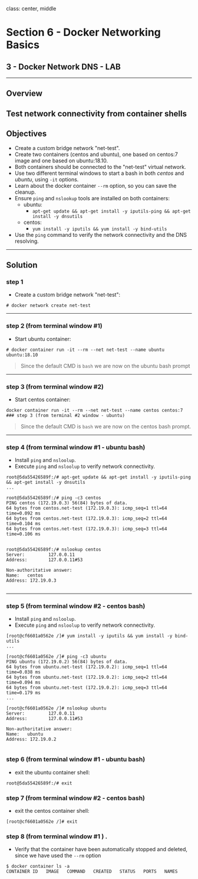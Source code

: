 class: center, middle
# Section 6 - Docker Networking Basics
## 3 - Docker Network DNS - LAB

---

## Overview
Test network connectivity from container shells 
---
## Objectives
 - Create a custom bridge network "net-test".
 - Create two containers (centos and ubuntu), one based on centos:7 image and one based on ubuntu:18.10. 
 - Both containers should be connected to the "net-test" virtual network.
 - Use two different terminal windows to start a bash in both *centos* and *ubuntu*, using `-it` options.
 - Learn about the docker container `--rm` option, so you can save the cleanup.
 - Ensure `ping` and `nslookup` tools are installed on both containers:
    - ubuntu: 
      - `apt-get update && apt-get install -y iputils-ping && apt-get install -y dnsutils`
    - centos: 
      - `yum install -y iputils && yum install -y bind-utils`
 - Use the `ping` command to verify the network connectivity and the DNS resolving. 
---

## Solution

### step 1  

- Create a custom bridge network "net-test":

```console
# docker network create net-test
```

---
### step 2 (from terminal window #1)  
 - Start ubuntu container: 
```console
# docker container run -it --rm --net net-test --name ubuntu ubuntu:18.10
```
>
> Since the default CMD is `bash` we are now on the ubuntu bash prompt 
---

### step 3 (from terminal window #2)  
- Start centos container:  

```console
docker container run -it --rm --net net-test --name centos centos:7
### step 3 (from terminal #2 window - ubuntu)  
```
>
> Since the default CMD is `bash` we are now on the centos bash prompt.
---

### step 4 (from terminal window #1 - ubuntu bash)  
 - Install `ping` and `nsloolup`.
 - Execute `ping` and `nsloolup` to verify network connectivity.

```console
root@5da55426589f:/# apt-get update && apt-get install -y iputils-ping && apt-get install -y dnsutils
...
  
root@5da55426589f:/# ping -c3 centos
PING centos (172.19.0.3) 56(84) bytes of data.
64 bytes from centos.net-test (172.19.0.3): icmp_seq=1 ttl=64 time=0.092 ms
64 bytes from centos.net-test (172.19.0.3): icmp_seq=2 ttl=64 time=0.104 ms
64 bytes from centos.net-test (172.19.0.3): icmp_seq=3 ttl=64 time=0.106 ms
  
  
root@5da55426589f:/# nslookup centos
Server:         127.0.0.11
Address:        127.0.0.11#53

Non-authoritative answer:
Name:   centos
Address: 172.19.0.3
  
```
---
### step 5 (from terminal window #2 - centos bash)  

 - Install `ping` and `nsloolup`.
 - Execute `ping` and `nsloolup` to verify network connectivity.

```console
[root@cf6601a0562e /]# yum install -y iputils && yum install -y bind-utils
...
  
[root@cf6601a0562e /]# ping -c3 ubuntu
PING ubuntu (172.19.0.2) 56(84) bytes of data.
64 bytes from ubuntu.net-test (172.19.0.2): icmp_seq=1 ttl=64 time=0.038 ms
64 bytes from ubuntu.net-test (172.19.0.2): icmp_seq=2 ttl=64 time=0.094 ms
64 bytes from ubuntu.net-test (172.19.0.2): icmp_seq=3 ttl=64 time=0.179 ms
...
  
[root@cf6601a0562e /]# nslookup ubuntu
Server:         127.0.0.11
Address:        127.0.0.11#53

Non-authoritative answer:
Name:   ubuntu
Address: 172.19.0.2
  
```

### step 6 (from terminal window #1 - ubuntu bash)  
 - exit the ubuntu container shell:
```console
root@5da55426589f:/# exit
```
### step 7 (from terminal window #2 - centos bash)  
- exit the centos container shell:
```console
[root@cf6601a0562e /]# exit
```

### step 8 (from terminal window #1 ) .
 - Verify that the container have been automatically stopped and deleted, since we have used the `--rm` option
```console
$ docker container ls -a
CONTAINER ID   IMAGE   COMMAND   CREATED   STATUS   PORTS   NAMES
```
